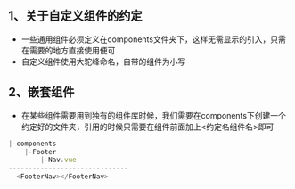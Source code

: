 ## 1、关于自定义组件的约定
+ 一些通用组件必须定义在components文件夹下，这样无需显示的引入，只需在需要的地方直接使用便可
+ 自定义组件使用大驼峰命名，自带的组件为小写
## 2、嵌套组件
+ 在某些组件需要用到独有的组件库时候，我们需要在components下创建一个约定好的文件夹，引用的时候只需要在组件前面加上\<约定名组件名\>即可
```js
|-components
	|-Footer
		|-Nav.vue
------------------------------
  <FooterNav></FooterNav>
```

